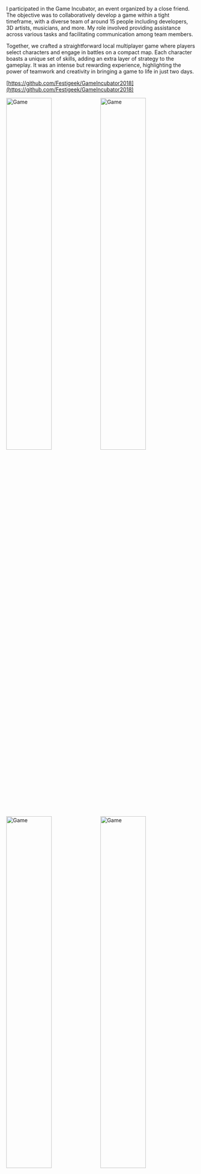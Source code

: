 I participated in the Game Incubator, an event organized by a close friend. The objective was to collaboratively develop a game within a tight timeframe, with a diverse team of around 15 people including developers, 3D artists, musicians, and more. My role involved providing assistance across various tasks and facilitating communication among team members.

Together, we crafted a straightforward local multiplayer game where players select characters and engage in battles on a compact map. Each character boasts a unique set of skills, adding an extra layer of strategy to the gameplay. It was an intense but rewarding experience, highlighting the power of teamwork and creativity in bringing a game to life in just two days. 

[https://github.com/Festigeek/GameIncubator2018](https://github.com/Festigeek/GameIncubator2018)

<img src="assets/posts/2018-05-06-gameincubator/1.webp" width="49%" alt="Game" title="Game" />
<img src="assets/posts/2018-05-06-gameincubator/2.webp" width="49%" alt="Game" title="Game" />
<img src="assets/posts/2018-05-06-gameincubator/3.webp" width="49%" alt="Game" title="Game" />
<img src="assets/posts/2018-05-06-gameincubator/4.webp" width="49%" alt="Game" title="Game" />

*Screenshots taken from the game*
